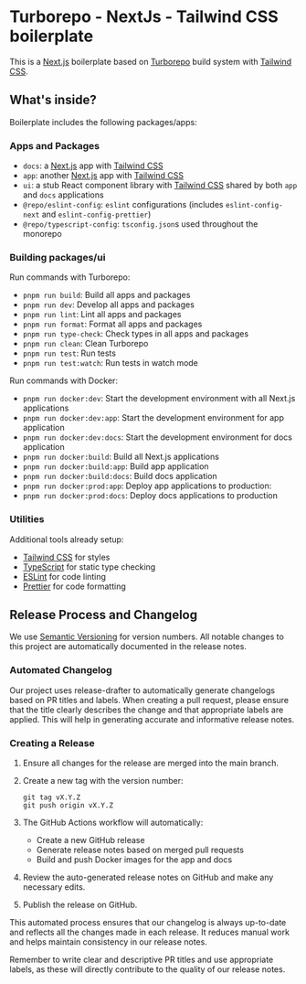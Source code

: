 # Turborepo - NextJs - Tailwind CSS boilerplate

This is a [Next.js](https://nextjs.org/) boilerplate based on [Turborepo](https://turbo.build//) build system with [Tailwind CSS](https://tailwindcss.com/).

## What's inside?

Boilerplate includes the following packages/apps:

### Apps and Packages

- `docs`: a [Next.js](https://nextjs.org/) app with [Tailwind CSS](https://tailwindcss.com/)
- `app`: another [Next.js](https://nextjs.org/) app with [Tailwind CSS](https://tailwindcss.com/)
- `ui`: a stub React component library with [Tailwind CSS](https://tailwindcss.com/) shared by both `app` and `docs` applications
- `@repo/eslint-config`: `eslint` configurations (includes `eslint-config-next` and `eslint-config-prettier`)
- `@repo/typescript-config`: `tsconfig.json`s used throughout the monorepo

### Building packages/ui

Run commands with Turborepo:
- `pnpm run build`: Build all apps and packages
- `pnpm run dev`: Develop all apps and packages
- `pnpm run lint`: Lint all apps and packages
- `pnpm run format`: Format all apps and packages
- `pnpm run type-check`: Check types in all apps and packages
- `pnpm run clean`: Clean Turborepo
- `pnpm run test`: Run tests
- `pnpm run test:watch`: Run tests in watch mode

Run commands with Docker:
 - `pnpm run docker:dev`: Start the development environment with all Next.js applications
 - `pnpm run docker:dev:app`: Start the development environment for app application
 - `pnpm run docker:dev:docs`: Start the development environment for docs application
 - `pnpm run docker:build`: Build all Next.js applications
 - `pnpm run docker:build:app`: Build app application
 - `pnpm run docker:build:docs`: Build docs application
 - `pnpm run docker:prod:app`: Deploy app applications to production:
 - `pnpm run docker:prod:docs`: Deploy docs applications to production

### Utilities

Additional tools already setup:

- [Tailwind CSS](https://tailwindcss.com/) for styles
- [TypeScript](https://www.typescriptlang.org/) for static type checking
- [ESLint](https://eslint.org/) for code linting
- [Prettier](https://prettier.io) for code formatting

## Release Process and Changelog

We use [Semantic Versioning](https://semver.org/) for version numbers. All notable changes to this project are automatically documented in the release notes.

### Automated Changelog

Our project uses release-drafter to automatically generate changelogs based on PR titles and labels. When creating a pull request, please ensure that the title clearly describes the change and that appropriate labels are applied. This will help in generating accurate and informative release notes.

### Creating a Release

1. Ensure all changes for the release are merged into the main branch.

2. Create a new tag with the version number:
   ```
   git tag vX.Y.Z
   git push origin vX.Y.Z
   ```

3. The GitHub Actions workflow will automatically:
   - Create a new GitHub release
   - Generate release notes based on merged pull requests
   - Build and push Docker images for the app and docs

4. Review the auto-generated release notes on GitHub and make any necessary edits.

5. Publish the release on GitHub.

This automated process ensures that our changelog is always up-to-date and reflects all the changes made in each release. It reduces manual work and helps maintain consistency in our release notes.

Remember to write clear and descriptive PR titles and use appropriate labels, as these will directly contribute to the quality of our release notes.
